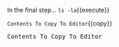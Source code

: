 In the final step...
`ls -la`{{execute}}

`Contents To Copy To Editor`{{copy}}

<pre class="file"
 data-filename="./my-first-scenario/index.json"
  data-target="replace">Contents To Copy To Editor</pre>
  